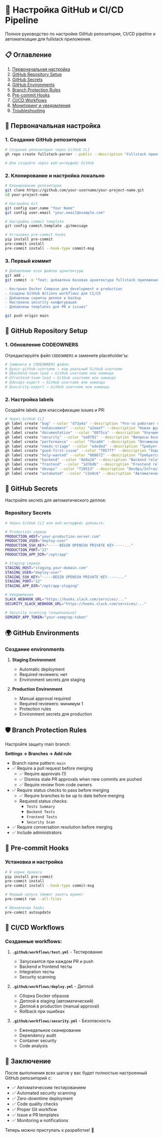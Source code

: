 # 🚀 Настройка GitHub и CI/CD Pipeline

Полное руководство по настройке GitHub репозитория, CI/CD pipeline и автоматизации для fullstack приложения.

## 📋 Оглавление

1. [Первоначальная настройка](#первоначальная-настройка)
2. [GitHub Repository Setup](#github-repository-setup)
3. [GitHub Secrets](#github-secrets)
4. [GitHub Environments](#github-environments)
5. [Branch Protection Rules](#branch-protection-rules)
6. [Pre-commit Hooks](#pre-commit-hooks)
7. [CI/CD Workflows](#cicd-workflows)
8. [Мониторинг и уведомления](#мониторинг-и-уведомления)
9. [Troubleshooting](#troubleshooting)

## 🎯 Первоначальная настройка

### 1. Создание GitHub репозитория

```bash
# Создание репозитория через GitHub CLI
gh repo create fullstack-parser --public --description "Fullstack приложение с FastAPI + Next.js"

# Или создайте через веб-интерфейс GitHub
```

### 2. Клонирование и настройка локально

```bash
# Клонирование репозитория
git clone https://github.com/your-username/your-project-name.git
cd your-project-name

# Настройка Git
git config user.name "Your Name"
git config user.email "your.email@example.com"

# Настройка commit template
git config commit.template .gitmessage

# Установка pre-commit hooks
pip install pre-commit
pre-commit install
pre-commit install --hook-type commit-msg
```

### 3. Первый коммит

```bash
# Добавление всех файлов архитектуры
git add .
git commit -m "feat: добавлена базовая архитектура fullstack приложения

- Настроен Docker Compose для development и production
- Созданы GitHub Actions workflows для CI/CD
- Добавлены скрипты деплоя и backup
- Настроена security конфигурация
- Добавлены templates для PR и issues"

git push origin main
```

## 🔧 GitHub Repository Setup

### 1. Обновление CODEOWNERS

Отредактируйте файл `CODEOWNERS` и замените placeholder'ы:

```bash
# Замените в CODEOWNERS файле:
# @your-github-username → ваш реальный GitHub username
# @backend-team-lead → GitHub username или команда
# @frontend-team-lead → GitHub username или команда
# @devops-expert → GitHub username или команда
# @security-expert → GitHub username или команда
```

### 2. Настройка labels

Создайте labels для классификации issues и PR:

```bash
# Через GitHub CLI
gh label create "bug" --color "d73a4a" --description "Что-то работает не так"
gh label create "enhancement" --color "a2eeef" --description "Новая функциональность"
gh label create "documentation" --color "0075ca" --description "Улучшения документации"
gh label create "security" --color "ee0701" --description "Вопросы безопасности"
gh label create "performance" --color "fbca04" --description "Оптимизация производительности"
gh label create "needs-triage" --color "ededed" --description "Требует рассмотрения"
gh label create "good-first-issue" --color "7057ff" --description "Хорошо для новичков"
gh label create "help-wanted" --color "008672" --description "Требуется помощь"
gh label create "backend" --color "0e8a16" --description "Backend related"
gh label create "frontend" --color "1d76db" --description "Frontend related"
gh label create "devops" --color "f29513" --description "DevOps/Infrastructure"
gh label create "automated" --color "c2e0c6" --description "Автоматически созданный"
```

## 🔐 GitHub Secrets

Настройте secrets для автоматического деплоя:

### Repository Secrets

```bash
# Через GitHub CLI или веб-интерфейс добавьте:

# Production сервер
PRODUCTION_HOST="your-production-server.com"
PRODUCTION_USER="deploy-user"
PRODUCTION_SSH_KEY="-----BEGIN OPENSSH PRIVATE KEY-----..."
PRODUCTION_PORT="22"
PRODUCTION_APP_DIR="/opt/app"

# Staging сервер
STAGING_HOST="staging.your-domain.com"
STAGING_USER="deploy-user"
STAGING_SSH_KEY="-----BEGIN OPENSSH PRIVATE KEY-----..."
STAGING_PORT="22"
STAGING_APP_DIR="/opt/app-staging"

# Уведомления
SLACK_WEBHOOK_URL="https://hooks.slack.com/services/..."
SECURITY_SLACK_WEBHOOK_URL="https://hooks.slack.com/services/..."

# Security scanning (опционально)
SEMGREP_APP_TOKEN="your-semgrep-token"
```

## 🌍 GitHub Environments

### Создание environments

1. **Staging Environment**
   - Automatic deployment
   - Required reviewers: нет
   - Environment secrets для staging

2. **Production Environment**
   - Manual approval required
   - Required reviewers: минимум 1
   - Protection rules
   - Environment secrets для production

## 🛡️ Branch Protection Rules

Настройте защиту main branch:

**Settings → Branches → Add rule**

- Branch name pattern: `main`
- ✅ Require a pull request before merging
  - ✅ Require approvals (1)
  - ✅ Dismiss stale PR approvals when new commits are pushed
  - ✅ Require review from code owners
- ✅ Require status checks to pass before merging
  - ✅ Require branches to be up to date before merging
  - Required status checks:
    - `Tests Summary`
    - `Backend Tests`
    - `Frontend Tests`
    - `Security Scan`
- ✅ Require conversation resolution before merging
- ✅ Include administrators

## 🔨 Pre-commit Hooks

### Установка и настройка

```bash
# В корне проекта
pip install pre-commit
pre-commit install
pre-commit install --hook-type commit-msg

# Первый запуск (может занять время)
pre-commit run --all-files

# Обновление hooks
pre-commit autoupdate
```

## 🚀 CI/CD Workflows

### Созданные workflows:

1. **`.github/workflows/test.yml`** - Тестирование
   - Запускается при каждом PR и push
   - Backend и frontend тесты
   - Integration тесты
   - Security scanning

2. **`.github/workflows/deploy.yml`** - Деплой
   - Сборка Docker образов
   - Деплой в staging (автоматический)
   - Деплой в production (manual approval)
   - Rollback при ошибках

3. **`.github/workflows/security.yml`** - Безопасность
   - Еженедельное сканирование
   - Dependency audit
   - Container security
   - Code analysis

## 🎉 Заключение

После выполнения всех шагов у вас будет полностью настроенный GitHub репозиторий с:

- ✅ Автоматическим тестированием
- ✅ Automated security scanning
- ✅ Zero-downtime deployment
- ✅ Code quality checks
- ✅ Proper Git workflow
- ✅ Issue и PR templates
- ✅ Monitoring и notifications

Теперь можно приступать к разработке! 🚀
